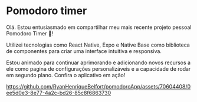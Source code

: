 # Pomodoro timer

Olá.
Estou entusiasmado em compartilhar meu mais recente projeto pessoal Pomodoro Timer 🍅!

Utilizei tecnologias como React Native, Expo e Native Base como biblioteca de componentes para criar uma interface intuitiva e responsiva.

Estou animado para continuar aprimorando e adicionando novos recursos a ele como pagina de configurações personalizáveis e a capacidade de rodar em segundo plano. Confira o aplicativo em ação!



https://github.com/RyanHenriqueBelfort/pomodoroApp/assets/70604408/0ee5d0e3-8e77-4a2c-bd26-85c8f6863730


